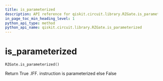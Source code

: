 ```yaml
---
title: is_parameterized
description: API reference for qiskit.circuit.library.RZGate.is_parameterized
in_page_toc_min_heading_level: 1
python_api_type: method
python_api_name: qiskit.circuit.library.RZGate.is_parameterized
---
```


# is\_parameterized

<span id="qiskit.circuit.library.RZGate.is_parameterized" />

`RZGate.is_parameterized()`

Return True .IFF. instruction is parameterized else False


